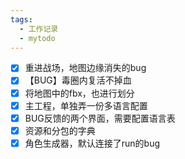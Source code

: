```yaml
---
tags:
  - 工作记录
  - mytodo
---
```

- [x] 重进战场，地图边缘消失的bug
- [x] 【BUG】毒圈内复活不掉血
- [x] 将地图中的fbx，也进行划分
- [x] 主工程，单独弄一份多语言配置
- [x] BUG反馈的两个界面，需要配置语言表
- [x] 资源和分包的字典
- [x] 角色生成器，默认连接了run的bug
